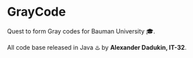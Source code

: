 # GrayCode
Quest to form Gray codes for Bauman University :mortar_board:.

All code base released in Java :hotsprings: by **Alexander Dadukin, IT-32**.
